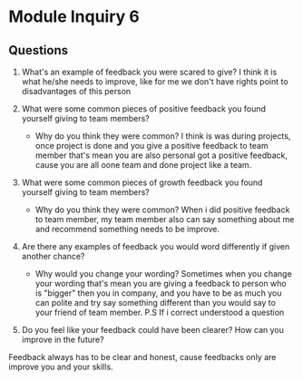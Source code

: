 # Module Inquiry 6

## Questions

1. What's an example of feedback you were scared to give?
    I think it is what he/she needs to improve, like for me we don't have rights point to disadvantages of this person 
2. What were some common pieces of positive feedback you found yourself giving to team members?
    - Why do you think they were common?
    I think is was during projects, once project is done and you give a positive feedback to team member that's mean you are also personal got a positive feedback, cause you are all oone team and done project like a team.
    
3. What were some common pieces of growth feedback you found yourself giving to team members?
    - Why do you think they were common?
    When i did positive feedback to team member, my team member also can say something about me and recommend something needs to be improve.
    
4. Are there any examples of feedback you would word differently if given another chance?
    - Why would you change your wording?
  Sometimes when you change your wording that's mean you are giving a feedback to person who is "bigger" then you in company, and you have to be as much you can polite and try say something different than you would say to your friend of team member.
  P.S If i correct understood a question 
  
5. Do you feel like your feedback could have been clearer? How can you improve in the future?

Feedback always has to be clear and honest, cause feedbacks only are improve you and your skills.
